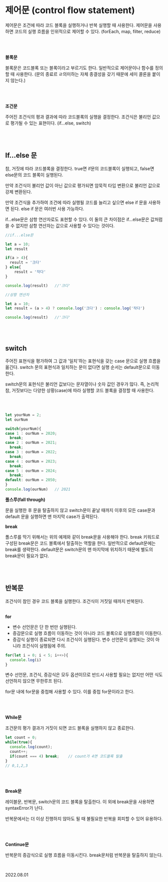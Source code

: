 # 제어문 (control flow statement)

제어문은 조건에 따라 코드 블록을 실행하거나 반복 실행할 때 사용한다. 제어문을 사용하면 코드의 실행 흐름을 인위적으로 제어할 수 있다. (forEach, map, filter, reduce)

<br/><br/>

**블록문**

블록문은 코드블록 또는 블록이라고 부르기도 한다. 일반적으로 제어문이나 함수를 정의할 때 사용한다. (문의 종료르 ㄹ의미하는 자체 종결성을 갖기 때문에 세미 콜론을 붙이지 않는다.)

<br/><br/>

**조건문**

주어진 조건식의 평과 결과에 따라 코드블록의 실행을 결정한다. 조건식은 불리언 값으로 평가될 수 있는 표현이다. (if...else, switch)

<br/><br/>

## If...else 문

참, 거짓에 따라 코드블록을 결정한다. true면 if문의 코드블록이 실행되고, false면 else문의 코드 블록이 실행된다.

만약 조건식이 불리언 값이 아닌 값으로 평가되면 암묵적 타입 변환으로 불리언 값으로 강제 변환된다.

만약 조건식을 추가하여 조건에 따라 실행될 코드를 늘리고 싶으면 else if 문을 사용하면 된다. else if 문은 여러번 사용 가능하다.

if...else문은 삼항 연산자로도 표현할 수 있다. 이 둘의 큰 차이점은 if...else문은 값처럼 쓸 수 없지만 삼항 연산자는 값으로 사용할 수 있다는 것이다.

```js
//if...else문

let a = 10;
let result

if(a > 4){
  result = '크다'
} else{
    result = '작다'
}

console.log(result)   //'크다'
```

```js
//상항 연산자

let a = 10;
let result = (a > 4) ? console.log('크다') : console.log('작다')

console.log(result)   //'크다'
```


<br/><br/>

## switch

주어진 표현식을 평가하여 그 값과 '일치'하는 표현식을 갖는 case 문으로 실행 흐름을 옮긴다. switch 문의 표현식과 일치하는 문이 없다면 실행 순서는 default문으로 이동한다.

switch문의 표현식은 불리언 값보다는 문자열이나 숫자 값인 경우가 많다. 즉, 논리적 참, 거짓보다는 다양한 상황(case)에 따라 실행할 코드 블록을 결정할 때 사용한다.

<br/><br/>

```js
let yourNum = 2;
let ourNum

switch(yourNum){
case 1 : ourNum = 2020;
  break;
case 2 : ourNum = 2021;
  break;
case 3 : ourNum = 2022;
  break;
case 4 : ourNum = 2023;
  break;
case 5 : ourNum = 2024;
  break;
default: ourNum = 2050;
}
console.log(ourNum)   // 2021
```

**폴스루(fall through)**

문을 실행한 후 문을 탈출하지 않고 switch문이 끝날 때까지 이후의 모든 case문과 default 문을 실행하면 맨 마지막 case가 출력된다.


**break**

폴스루를 막기 위해서는 위의 예제와 같이 break문을 사용해야 한다. break 키워드로 구성된 break문은 코드 블록에서 탈출하는 역할을 한다. 일반적으로 default문에는 break를 생략한다. default문은 switch문의 맨 마지막에 위치하기 때문에 별도의 break문이 필요가 없다.

<br/><br/>

## 반복문

조건식이 참인 경우 코드 블록을 실행한다. 조건식이 거짓일 때까지 반복된다.
<br/><br/>

**for**

- 변수 선언문은 단 한 번만 실행된다. 
- 증감문으로 실행 흐름이 이동하는 것이 아니라 코드 블록으로 실행흐름이 이동한다. 
- 증감식 실행이 종료되면 다시 조건식이 실행된다. 변수 선언문이 실행되는 것이 아니라 조건식이 실행됨에 주의.

```js
for(let i = 0; i < 5; i++>){
  console.log(i)
}
```

변수 선언문, 조건식, 증감식은 모두 옵션이므로 반드시 사용할 필요는 없지만 어떤 식도 선언하지 않으면 무한루프 된다.

for문 내에 for문을 중첩해 사용할 수 있다. 이를 중첩 for문이라고 한다.

<br/><br/>

**While문**

조건문의 평가 결과가 거짓이 되면 코드 블록을 실행하지 않고 종료한다.
```js
let count = 0;
while(true){
  console.log(count);
  count++;
  if(count === 4) break;    // count가 4면 코드블록 탈출
}
// 0,1,2,3
```
<br/><br/>

**Break문**

레이블문, 반복문, switch문의 코드 블록을 탈출한다. 이 외에 break문을 사용하면 syntaxError가 난다.

반복문에서는 더 이상 진행하지 않아도 될 때 불필요한 반복을 회피할 수 있어 유용하다.

<br/><br/>

**Continue문**

반복문의 증감식으로 실행 흐름을 이동시킨다. break문처럼 반복문을 탈출하지 않는다.

<br/>

2022.08.01
